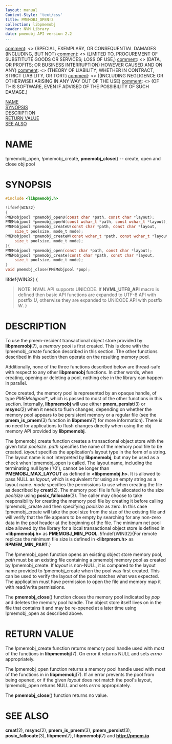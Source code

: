 ```yaml
---
layout: manual
Content-Style: 'text/css'
title: PMEMOBJ_OPEN!3
collection: libpmemobj
header: NVM Library
date: pmemobj API version 2.2
...
```


[comment]: <> (Copyright 2017, Intel Corporation)

[comment]: <> (Redistribution and use in source and binary forms, with or without)
[comment]: <> (modification, are permitted provided that the following conditions)
[comment]: <> (are met:)
[comment]: <> (    * Redistributions of source code must retain the above copyright)
[comment]: <> (      notice, this list of conditions and the following disclaimer.)
[comment]: <> (    * Redistributions in binary form must reproduce the above copyright)
[comment]: <> (      notice, this list of conditions and the following disclaimer in)
[comment]: <> (      the documentation and/or other materials provided with the)
[comment]: <> (      distribution.)
[comment]: <> (    * Neither the name of the copyright holder nor the names of its)
[comment]: <> (      contributors may be used to endorse or promote products derived)
[comment]: <> (      from this software without specific prior written permission.)

[comment]: <> (THIS SOFTWARE IS PROVIDED BY THE COPYRIGHT HOLDERS AND CONTRIBUTORS)
[comment]: <> ("AS IS" AND ANY EXPRESS OR IMPLIED WARRANTIES, INCLUDING, BUT NOT)
[comment]: <> (LIMITED TO, THE IMPLIED WARRANTIES OF MERCHANTABILITY AND FITNESS FOR)
[comment]: <> (A PARTICULAR PURPOSE ARE DISCLAIMED. IN NO EVENT SHALL THE COPYRIGHT)
[comment]: <> (OWNER OR CONTRIBUTORS BE LIABLE FOR ANY DIRECT, INDIRECT, INCIDENTAL,)
[comment]: <> (SPECIAL, EXEMPLARY, OR CONSEQUENTIAL DAMAGES (INCLUDING, BUT NOT)
[comment]: <> (LIMITED TO, PROCUREMENT OF SUBSTITUTE GOODS OR SERVICES; LOSS OF USE,)
[comment]: <> (DATA, OR PROFITS; OR BUSINESS INTERRUPTION) HOWEVER CAUSED AND ON ANY)
[comment]: <> (THEORY OF LIABILITY, WHETHER IN CONTRACT, STRICT LIABILITY, OR TORT)
[comment]: <> ((INCLUDING NEGLIGENCE OR OTHERWISE) ARISING IN ANY WAY OUT OF THE USE)
[comment]: <> (OF THIS SOFTWARE, EVEN IF ADVISED OF THE POSSIBILITY OF SUCH DAMAGE.)

[comment]: <> (pmemobj_open.3 -- man page for most commonly used functions from libpmemobj library)

[NAME](#name)<br />
[SYNOPSIS](#synopsis)<br />
[DESCRIPTION](#description)<br />
[RETURN VALUE](#return-value)<br />
[SEE ALSO](#see-also)<br />


# NAME #

!pmemobj_open, !pmemobj_create,
**pmemobj_close**() -- create, open and close obj pool


# SYNOPSIS #

```c
#include <libpmemobj.h>

!ifdef{WIN32}
{
PMEMobjpool *pmemobj_openU(const char *path, const char *layout);
PMEMobjpool *pmemobj_openW(const wchar_t *path, const wchar_t *layout);
PMEMobjpool *pmemobj_createU(const char *path, const char *layout,
	size_t poolsize, mode_t mode);
PMEMobjpool *pmemobj_createW(const wchar_t *path, const wchar_t *layout,
	size_t poolsize, mode_t mode);
}{
PMEMobjpool *pmemobj_open(const char *path, const char *layout);
PMEMobjpool *pmemobj_create(const char *path, const char *layout,
	size_t poolsize, mode_t mode);
}
void pmemobj_close(PMEMobjpool *pop);
```

!ifdef{WIN32}
{
>NOTE: NVML API supports UNICODE. If **NVML_UTF8_API** macro is defined then
basic API functions are expanded to UTF-8 API with postfix *U*,
otherwise they are expanded to UNICODE API with postfix *W*.
}


# DESCRIPTION #

To use the pmem-resident transactional object store provided by
**libpmemobj**(7), a *memory pool* is first created. This is done
with the !pmemobj_create function described in this section.
The other functions described in this section then operate
on the resulting memory pool.

Additionally, none of the three functions described below are thread-safe with
respect to any other **libpmemobj** functions. In other words, when creating,
opening or deleting a pool, nothing else in the library can happen in parallel.

Once created, the memory pool is represented by an opaque handle,
of type *PMEMobjpool\**, which is passed to most of the other functions
in this section. Internally, **libpmemobj** will use either **pmem_persist**(3)
or **msync**(2) when it needs to flush changes, depending on whether the memory
pool appears to be persistent memory or a regular file (see the **pmem_is_pmem**(3)
function in **libpmem**(7) for more information). There is no need for applications
to flush changes directly when using the obj memory API provided by **libpmemobj**.

The !pmemobj_create function creates a transactional object store with the given
total *poolsize*. *path* specifies the name of the memory pool file to be
created. *layout* specifies the application's layout type in the form of a string.
The layout name is not interpreted by **libpmemobj**, but may be used as a
check when !pmemobj_open is called. The layout name, including the terminating null
byte ('\0'), cannot be longer than **PMEMOBJ_MAX_LAYOUT** as defined in
**\<libpmemobj.h\>**. It is allowed to pass NULL as *layout*, which is equivalent
for using an empty string as a layout name. *mode* specifies the permissions to
use when creating the file as described by **creat**(2). The memory pool file is
fully allocated to the size *poolsize* using **posix_fallocate**(3). The
caller may choose to take responsibility for creating the memory pool file
by creating it before calling !pmemobj_create and then specifying *poolsize* as
zero. In this case !pmemobj_create will take the pool size from the size of
the existing file and will verify that the file appears to be empty by
searching for any non-zero data in the pool header at the beginning of the file.
The minimum net pool size allowed by the library for a local transactional object
store is defined in **\<libpmemobj.h\>** as **PMEMOBJ_MIN_POOL**.
!ifndef{WIN32}{For remote replicas the minimum file size is defined in **\<librpmem.h\>** as **RPMEM_MIN_PART**.}

The !pmemobj_open function opens an existing object store memory pool,
*path* must be an existing file containing a pmemobj memory pool
as created by !pmemobj_create. If *layout* is non-NULL, it is compared to the layout
name provided to !pmemobj_create when the pool was first created.
This can be used to verify the layout of the pool matches what was expected.
The application must have permission to open the file and memory map it with
read/write permissions.

The **pmemobj_close**() function closes the memory pool indicated by *pop* and
deletes the memory pool handle. The object store itself lives on in the file
that contains it and may be re-opened at a later time using
!pmemobj_open as described above.


# RETURN VALUE #

The !pmemobj_create function returns memory pool handle used with
most of the functions in **libpmemobj**(7). On error it returns NULL
and sets *errno* appropriately.

The !pmemobj_open function returns a memory pool handle used with
most of the functions in in **libpmemobj**(7). If an error prevents the pool
from being opened, or if the given *layout* does not match the pool's layout,
!pmemobj_open returns NULL and sets *errno* appropriately.

The **pmemobj_close**() function returns no value.


# SEE ALSO #

**creat**(2), **msync**(2), **pmem_is_pmem**(3), **pmem_persist**(3),
**posix_fallocate**(3), **libpmem**(7), **libpmemobj**(7)
and **<http://pmem.io>**
